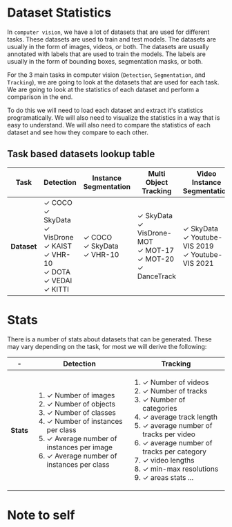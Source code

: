 # Dataset Statistics

In `computer vision`, we have a lot of datasets that are used for different tasks. These datasets are used to train and test models. The datasets are usually in the form of images, videos, or both. The datasets are usually annotated with labels that are used to train the models. The labels are usually in the form of bounding boxes, segmentation masks, or both.

For the 3 main tasks in computer vision (`Detection`, `Segmentation`, and `Tracking`), we are going to look at the datasets that are used for each task. We are going to look at the statistics of each dataset and perform a comparison in the end.

To do this we will need to load each dataset and extract it's statistics programatically. We will also need to visualize the statistics in a way that is easy to understand. We will also need to compare the statistics of each dataset and see how they compare to each other.


<!-- The task flow will be as follows:

For each task;
* research task specific datasets. 
For each dataset;
    - [ ] 1. Download the dataset
    - [ ] 2. Write dataset loaders
    - [ ] 3. Extract the statistics 
    - [ ] 4. Save the statistics
    - [ ] 5. Visualize the statistics
    - [ ] 6. Compare the statistics
    - [ ] 7. Write a report
 -->

<!-- 
## Datasets

### Detection Datasets

1. `COCO`
    Introduced by Tsung-Yi Lin et al. in Microsoft COCO: Common Objects in Context. [read more](https://cocodataset.org/#home)

2. `SkyData` 
    Our dataset: SkyData: UAV taken images dataset for object detection and tracking.

3. `VisDrone DET` Vision Meets Drones: collected by the AISKYEYE team at Lab of Machine Learning and Data Mining, Tianjin University, China. The dataset consists of `288 video` clips formed by `261,908 frames` and `10,209 static` images, captured by various drone-mounted cameras.  [read more](https://github.com/VisDrone/VisDrone-Dataset)

4. `KAIST` a Multispectral(RGB-Thermal) Pedestrian Detection Challenge. The KAIST Multispectral Pedestrian Dataset is imaging hardware consisting of a color camera, a thermal camera and a beam splitter to capture the aligned multispectral `(RGB color + Thermal)` images. With this hardware, we captured various regular traffic scenes at day and night time to consider changes in light conditions. and, consists of 95k color-thermal pairs `(640x480, 20Hz)` taken from a `vehicle`. All the pairs are manually annotated (`person`, `people`, `cyclist`) for the total of `103,128` dense annotations and `1,182` unique pedestrians.  [read more](https://eval.ai/web/challenges/challenge-page/1247/evaluation)

6. `VHR-10` Very High Resolution Vehicle Detection in Aerial Imagery. The VHR-10 is a  10-class geospatial object detection dataset. These ten classes of objects are `airplane`, `ship`, `storage tank`, `baseballdiamond`, `tennis court`, `basketball court`, `ground track field`, `harbor`, `bridge`, and `vehicle`. This dataset contains totally `800 very-high-resolution (VHR)` remote sensing images that were cropped from `Google Earth` and `Vaihingen dataset` and then `manually annotated` by experts. [read more](https://gcheng-nwpu.github.io/)


7. `DOTA` [A Large-Scale Benchmark and Challenges for Object Detection in Aerial Images](https://captain-whu.github.io/DOTA/index.html). `DOTA` is a large-scale dataset for object detection in aerial images. The DOTA images are collected from the Google Earth, GF-2 and JL-1 satellite provided by the China Centre for Resources Satellite Data and Application, and aerial images provided by CycloMedia B.V. DOTA consists of RGB images and grayscale images. The RGB images are from Google Earth and CycloMedia, while the grayscale images are from the panchromatic band of GF-2 and JL-1 satellite images. All the images are stored in 'png' formats.

    It can be used to develop and evaluate object detectors in aerial images. The images are collected from different sensors and platforms. Each image is of the size in the range from `800 × 800` to `20,000 × 20,000 pixels` and contains objects exhibiting a wide variety of scales, orientations, and shapes. The instances in DOTA images are `annotated by experts in aerial image` interpretation by arbitrary (8 d.o.f.) quadrilateral. Currently DOTA has 3 versions: 

    - `DOTA-v1.0` contains 15 common categories, `2,806 images` and 1`88, 282 instances.`
    - `DOTA-v1.5`  same images as `DOTA-v1.0`, but the extremely small instances (less than 10 pixels) are also annotated. Moreover, a new category, ”container crane” is added. 
    - `DOTA-v2.0` latest and contains more categories, images and instances. collects more Google Earth, GF-2 Satellite, and aerial images. There are 18 common categories, `11,268 images` and `1,793,658 instances` in `DOTA-v2.0.` Compared to `DOTA-v1.5`, it further adds the new categories of ”airport” and ”helipad”.

We will explore the `DOTA-v2.0` dataset. [read more...](https://captain-whu.github.io/DOTA/index.html)

8. `VEDAI` (Vehicle Detection in Aerial Imagery) : a dataset for Vehicle Detection in Aerial Imagery, provided as a tool to benchmark automatic target recognition algorithms in unconstrained environments. The vehicles contained in the database, in addition of being small, exhibit different variabilities such as multiple orientations, lighting/shadowing changes, specularities or occlusions. Furthermore, each image is available in several spectral bands and resolutions. [read more](https://downloads.greyc.fr/vedai/)

9. `KITTI` (Karlsruhe Institute of Technology and Toyota Technological Institute) : a large-scale dataset for object detection, object tracking, and more. The dataset consists of `grayscale` and `color` images, as well as `velodyne` point clouds and `calibration` data. This raw data is annotated with object bounding boxes and instance segmentations. [read more](http://www.cvlibs.net/datasets/kitti/)

10. `UAV123` (UAV123@CVPR2018) : a benchmark dataset for UAV-based object tracking. It consists of 123 video sequences captured by various UAVs in different scenarios. The dataset is divided into three subsets, i.e., UAV20L, UAV123_10fps and UAV123_30fps, according to the frame rate of the videos. [read more](https://ivul.kaust.edu.sa/Pages/pub-benchmark-simulator-uav.aspx)


 -->

## Task based datasets lookup table

<table style="list-style: none;">
    <thead>
        <tr>
            <th>Task</th>
            <th>Detection</th>
            <!-- <th>Semantic Segmentation</th> -->
            <th>Instance Segmentation</th>
            <!-- <th>Single Object Tracking</th> -->
            <th>Multi Object Tracking</th>
            <th>Video Instance Segmentation</th>
        </tr>
    </thead>
    <tbody>
        <tr>
            <th>Dataset</th>
            <td><!-- det -->
                <li>✓ COCO</li>
                <li>✓ SkyData </li>
                <li>✓ VisDrone</li>
                <li>✓ KAIST </li>
                <li>✓ VHR-10 </li>
                <li>✓ DOTA </li>
                <li>✓ VEDAI </li>
                <li>✓ KITTI </li>
            </td>
            <!-- <td>
                <li> COCO</li>
                <li> SkyData </li>
                <li> KITTI </li>
                <li> VHR-10 </li>
                <li> MOTS </li>
            </td> -->
            <td><!-- seg -->
                <li>✓ COCO</li>
                <li>✓ SkyData </li>
                <li>✓ VHR-10 </li>
            </td>
            <!-- <td>
                <li>SkyData</li>               
                <li> UAV123 </li>               
                <li> VOT2018 </li>              
            </td> -->
            <td><!-- mot -->
                <li>✓ SkyData</li>
                <li>✓ VisDrone-MOT </li>
                <li>✓ MOT-17 </li>
                <li>✓ MOT-20 </li>
                <li>✓ DanceTrack </li>
                <!-- <li> KAIST </li> -->
                <!-- <li> Lvis </li>
                <li> TAO </li> -->
            </td>
            <td><!-- vis -->
                <li>✓ SkyData</li>
                <li>✓ Youtube-VIS 2019 </li>
                <li>✓ Youtube-VIS 2021 </li>
            </td>
        </tr>
    </tbody>
</table>


# Stats 

There is a number of stats about datasets that can be generated. These may vary depending on the task, for most we will derive the following:
<table>
    <thead>
        <tr>
            <th> - </th>
            <th>Detection</th>
            <th>Tracking</th>
        </tr>
    </thead>
    <tbody>
        <tr>
            <th>Stats</th>
            <td>
                <ol>
                    <li>✓ Number of images</li>
                    <li>✓ Number of objects</li>
                    <li>✓ Number of classes</li>
                    <li>✓ Number of instances per class</li>
                    <li>✓ Average number of instances per image</li>
                    <li>✓ Average number of instances per class</li>
                </ol>
            </td>
            <td>
                <ol>
                    <li>✓ Number of videos</li>
                    <li>✓ Number of tracks</li>
                    <li>✓ Number of categories</li>
                    <li>✓ average track length</li>
                    <li>✓ average number of tracks per video</li>
                    <li>✓ average number of tracks per category</li>
                    <li>✓ video lengths</li>
                    <li>✓ min-max resolutions</li>
                    <li>✓ areas stats ... </li>
                </ol>
            </td>
        </tr>
    </tbody>
</table>

# Note to self 
